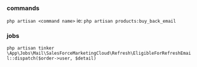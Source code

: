 ### commands

`php artisan <command name>`
ie:
`php artisan products:buy_back_email`

### jobs

`php artisan tinker`
`\App\Jobs\Mail\SalesForceMarketingCloud\Refresh\EligibleForRefreshEmail::dispatch($order->user, $detail)`